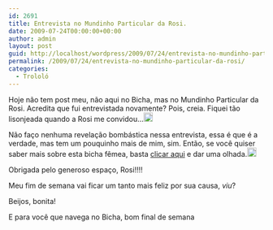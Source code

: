 ```yaml
---
id: 2691
title: Entrevista no Mundinho Particular da Rosi.
date: 2009-07-24T00:00:00+00:00
author: admin
layout: post
guid: http://localhost/wordpress/2009/07/24/entrevista-no-mundinho-particular-da-rosi/
permalink: /2009/07/24/entrevista-no-mundinho-particular-da-rosi/
categories:
  - Trololó
---
```

Hoje não tem post meu, não aqui no Bicha, mas no Mundinho Particular da Rosi. Acredita que fui entrevistada novamente? Pois, creia. Fiquei tão lisonjeada quando a Rosi me convidou…[<img title="EmoticonShy" style="display:inline;" height="18" alt="EmoticonShy" src="http://www.trololodemulher.com.br/blog/wp-content/uploads/2009/07/emoticonshy_thumb2.gif" width="18" />](http://www.trololodemulher.com.br/blog/wp-content/uploads/2009/07/emoticonshy2.gif) 

Não faço nenhuma revelação bombástica nessa entrevista, essa é que é a verdade, mas tem um pouquinho mais de mim, sim. Então, se você quiser saber mais sobre esta bicha fêmea, basta <a href="http://mundinhodarosi.blogspot.com/2009/07/simpatia-em-pessoa.html" target="_blank">clicar aqui</a> e dar uma olhada.[<img title="EmoticonWink" style="display:inline;" height="18" alt="EmoticonWink" src="http://www.trololodemulher.com.br/blog/wp-content/uploads/2009/07/emoticonwink_thumb18.gif" width="18" />](http://www.trololodemulher.com.br/blog/wp-content/uploads/2009/07/emoticonwink18.gif) 

Obrigada pelo generoso espaço, Rosi!!!!

Meu fim de semana vai ficar um tanto mais feliz por sua causa, _viu_?

Beijos, bonita!

E para você que navega no Bicha, bom final de semana![<img title="EmoticonBigSmile" style="display:inline;" height="18" alt="EmoticonBigSmile" src="http://www.trololodemulher.com.br/blog/wp-content/uploads/2009/07/emoticonbigsmile_thumb16.gif" width="18" />](http://www.trololodemulher.com.br/blog/wp-content/uploads/2009/07/emoticonbigsmile16.gif)